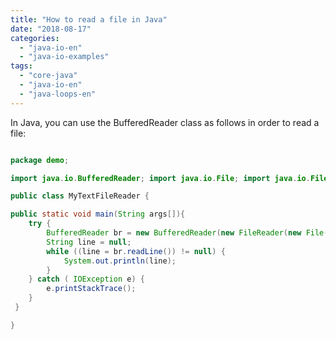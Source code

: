 ```yaml
---
title: "How to read a file in Java"
date: "2018-08-17"
categories: 
  - "java-io-en"
  - "java-io-examples"
tags: 
  - "core-java"
  - "java-io-en"
  - "java-loops-en"
---
```


In Java, you can use the BufferedReader class as follows in order to read a file:

````java

package demo;

import java.io.BufferedReader; import java.io.File; import java.io.FileNotFoundException; import java.io.FileReader; import java.io.IOException;

public class MyTextFileReader {

public static void main(String args[]){ 
    try { 
        BufferedReader br = new BufferedReader(new FileReader(new File("F:/test.txt"))); 
        String line = null; 
        while ((line = br.readLine()) != null) { 
            System.out.println(line); 
        } 
    } catch ( IOException e) {  
        e.printStackTrace(); 
    } 
 }

}

````
